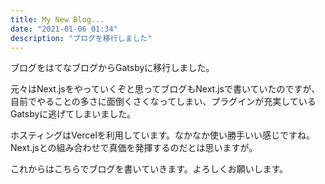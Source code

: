 ```yaml
---
title: My New Blog...
date: "2021-01-06 01:34"
description: "ブログを移行しました"
---
```


ブログをはてなブログからGatsbyに移行しました。

元々はNext.jsをやっていくぞと思ってブログもNext.jsで書いていたのですが、自前でやることの多さに面倒くさくなってしまい、プラグインが充実しているGatsbyに逃げてしまいました。

ホスティングはVercelを利用しています。なかなか使い勝手いい感じですね。Next.jsとの組み合わせで真価を発揮するのだとは思いますが。

これからはこちらでブログを書いていきます。よろしくお願いします。
